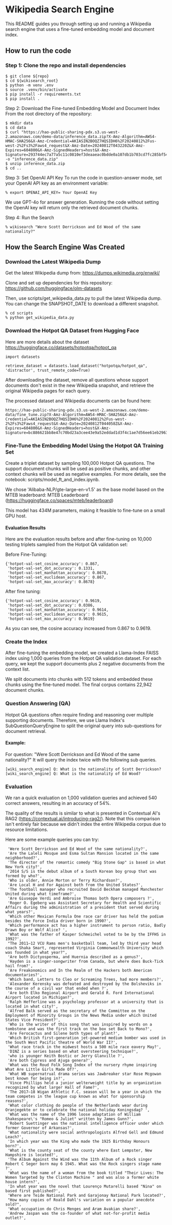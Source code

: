 # Wikipedia Search Engine
This README guides you through setting up and running a Wikipedia search engine that uses a fine-tuned embedding model and document index.


## How to run the code
### Step 1: Clone the repo and install dependencies

```
$ git clone ${repo}
$ cd ${wikisearch_root}
$ python -m venv .env
$ source .venv/bin/activate
$ pip install -r requirements.txt
$ pip install .
```

Step 2: Download the Fine-tuned Embedding Model and Document Index
From the root directory of the repository:

```
$ mkdir data
$ cd data
$ curl "https://hao-public-sharing-pdx.s3.us-west-2.amazonaws.com/demo-data/inference_data.zip?X-Amz-Algorithm=AWS4-HMAC-SHA256&X-Amz-Credential=AKIASIN2BOQZ7HQSIDH6%2F20240812%2Fus-west-2%2Fs3%2Faws4_request&X-Amz-Date=20240812T043220Z&X-Amz-Expires=604800&X-Amz-SignedHeaders=host&X-Amz-Signature=293744ec7a77a5c11c0810ef3deaaeac0bdde0a107db1b703cd7fc285bf54e90" -o "inference_data.zip"
$ unzip inference_data.zip 
$ cd ..
```

Step 3: Set OpenAI API Key
To run the code in question-answer mode, set your OpenAI API key as an environment variable:
```
% export OPENAI_API_KEY= Your OpenAI Key
```
We use GPT-4o for answer generation. Running the code without setting the OpenAI key will return only the retrieved document chunks.

Step 4: Run the Search
```
% wikisearch "Were Scott Derrickson and Ed Wood of the same nationality?"
```



## How the Search Engine Was Created
### Download the Latest Wikipedia Dump
Get the latest Wikipedia dump from: https://dumps.wikimedia.org/enwiki/

Clone and set up dependencies for this repository: https://github.com/huggingface/olm-datasets

Then, use scripts/get_wikipedia_data.py to pull the latest Wikipedia dump. You can change the SNAPSHOT_DATE to download a different snapshot.
```
% cd scripts
% python get_wikipedia_data.py
```

### Download the Hotpot QA Dataset from Hugging Face

Here are more details about the dataset https://huggingface.co/datasets/hotpotqa/hotpot_qa

```
import datasets

retrieve_dataset = datasets.load_dataset("hotpotqa/hotpot_qa", 'distractor', trust_remote_code=True)
```

After downloading the dataset, remove all questions whose support documents don't exist in the new Wikipedia snapshot, and retrieve the original Wikipedia pages for each query.

The processed dataset and Wikipedia documents can be found here:
```
https://hao-public-sharing-pdx.s3.us-west-2.amazonaws.com/demo-data/fine_tune.zip?X-Amz-Algorithm=AWS4-HMAC-SHA256&X-Amz-Credential=AKIASIN2BOQZ7HQSIDH6%2F20240812%2Fus-west-2%2Fs3%2Faws4_request&X-Amz-Date=20240812T044058Z&X-Amz-Expires=604800&X-Amz-SignedHeaders=host&X-Amz-Signature=bc886621bb8e47c70bd23a3cee43e9a52eddad1d3f4c1ae7d56ee61eb29639d2
```


### Fine-Tune the Embedding Model Using the Hotpot QA Training Set
Create a triplet dataset by sampling 100,000 Hotpot QA questions. The support document chunks will be used as positive chunks, and other context chunks will be used as negative examples. For more details, see the notebook: scripts/model_ft_and_index.ipynb.

We chose 'Alibaba-NLP/gte-large-en-v1.5' as the base model based on the MTEB leaderboard: MTEB Leaderboard (https://huggingface.co/spaces/mteb/leaderboard)

This model has 434M parameters, making it feasible to fine-tune on a small GPU host.

#### Evaluation Results
Here are the evaluation results before and after fine-tuning on 10,000 testing triplets sampled from the Hotpot QA validation set:

Before Fine-Tuning:
```
{'hotpot-val-set_cosine_accuracy': 0.867,
 'hotpot-val-set_dot_accuracy': 0.1331,
 'hotpot-val-set_manhattan_accuracy': 0.8678,
 'hotpot-val-set_euclidean_accuracy': 0.867,
 'hotpot-val-set_max_accuracy': 0.8678}
```

After fine tuning:
```
{'hotpot-val-set_cosine_accuracy': 0.9619,
 'hotpot-val-set_dot_accuracy': 0.0386,
 'hotpot-val-set_manhattan_accuracy': 0.9614,
 'hotpot-val-set_euclidean_accuracy': 0.9615,
 'hotpot-val-set_max_accuracy': 0.9619}
```

As you can see, the cosine accuracy increased from 0.867 to 0.9619.

### Create the Index
After fine-tuning the embedding model, we created a Llama-Index FAISS index using 1,000 queries from the Hotpot QA validation dataset. For each query, we kept the support documents plus 2 negative documents from the context list.

We split documents into chunks with 512 tokens and embedded these chunks using the fine-tuned model. The final corpus contains 22,942 document chunks.

### Question Answering (QA)
Hotpot QA questions often require finding and reasoning over multiple supporting documents. Therefore, we use Llama Index's SubQuestionQueryEngine to split the original query into sub-questions for document retrieval.

#### Example:
For question: "Were Scott Derrickson and Ed Wood of the same nationality?"
It will query the index twice with the following sub queries. 
```
[wiki_search_engine] Q: What is the nationality of Scott Derrickson?
[wiki_search_engine] Q: What is the nationality of Ed Wood?
```


### Evaluation
We ran a quick evaluation on 1,000 validation queries and achieved 540 correct answers, resulting in an accuracy of 54%.

The quality of the results is similar to what is presented in Contextual AI's RAG2 (https://contextual.ai/introducing-rag2/). Note that this comparison isn't entirely fair because we didn't index the entire Wikipedia corpus due to resource limitations.

Here are some example queries you can try:
```
 'Were Scott Derrickson and Ed Wood of the same nationality?',
 'Are the Laleli Mosque and Esma Sultan Mansion located in the same neighborhood?',
 'The director of the romantic comedy "Big Stone Gap" is based in what New York city?',
 '2014 S/S is the debut album of a South Korean boy group that was formed by who?',
 'Who is older, Annie Morton or Terry Richardson?',
 'Are Local H and For Against both from the United States?',
 'The football manager who recruited David Beckham managed Manchester United during what timeframe?',
 'Are Giuseppe Verdi and Ambroise Thomas both Opera composers ?',
 'Roger O. Egeberg was Assistant Secretary for Health and Scientific Affairs during the administration of a president that served during what years?',
 'Which other Mexican Formula One race car driver has held the podium besides the Force India driver born in 1990?',
 'Which performance act has a higher instrument to person ratio, Badly Drawn Boy or Wolf Alice? ',
 'What was the father of Kasper Schmeichel voted to be by the IFFHS in 1992?',
 "The 2011–12 VCU Rams men's basketball team, led by third year head coach Shaka Smart, represented Virginia Commonwealth University which was founded in what year?",
 'Are both Dictyosperma, and Huernia described as a genus?',
 'Hayden is a singer-songwriter from Canada, but where does Buck-Tick hail from?',
 'Are Freakonomics and In the Realm of the Hackers both American documentaries?',
 'Which band, Letters to Cleo or Screaming Trees, had more members?',
 'Alexander Kerensky was defeated and destroyed by the Bolsheviks in the course of a civil war that ended when ?',
 'Are both Elko Regional Airport and Gerald R. Ford International Airport located in Michigan?',
 'Ralph Hefferline was a psychology professor at a university that is located in what city?',
 'Alfred Balk served as the secretary of the Committee on the Employment of Minority Groups in the News Media under which United States Vice President?',
 'Who is the writer of this song that was inspired by words on a tombstone and was the first track on the box set Back to Mono?',
 'Are Ferocactus and Silene both types of plant?',
 'Which British first-generation jet-powered medium bomber was used in the South West Pacific theatre of World War II?',
 'What race track in the midwest hosts a 500 mile race eavery May?',
 'D1NZ is a series based on what oversteering technique?',
 'who is younger Keith Bostic or Jerry Glanville ?',
 'Are both Cypress and Ajuga genera?',
 'What was the Roud Folk Song Index of the nursery rhyme inspiring What Are Little Girls Made Of?',
 'What WB supernatrual drama series was Jawbreaker star Rose Mcgowan best known for being in?',
 'Vince Phillips held a junior welterweight title by an organization recognized by what larger Hall of Fame?',
 'The 2017–18 Wigan Athletic F.C. season will be a year in which the team competes in the league cup known as what for sponsorship reasons?',
 'What color clothing do people of the Netherlands wear during Oranjegekte or to celebrate the national holiday Koningsdag? ',
 'What was the name of the 1996 loose adaptation of William Shakespeare\'s "Romeo & Juliet" written by James Gunn?',
 'Robert Suettinger was the national intelligence officer under which former Governor of Arkansas?',
 'What nationality were social anthropologists Alfred Gell and Edmund Leach?',
 'In which year was the King who made the 1925 Birthday Honours born?',
 'What is the county seat of the county where East Lempster, New Hampshire is located?',
 'The Album Against the Wind was the 11th Album of a Rock singer Robert C Seger born may 6 1945. What was the Rock singers stage name ?',
 'What was the name of a woman from the book titled "Their Lives: The Women Targeted by the Clinton Machine " and was also a former white house intern?',
 'In what year was the novel that Lourenço Mutarelli based "Nina" on based first published?',
 'Where are Teide National Park and Garajonay National Park located?',
 "How many copies of Roald Dahl's variation on a popular anecdote sold?",
 'What occupation do Chris Menges and Aram Avakian share?',
 'Andrew Jaspan was the co-founder of what not-for-profit media outlet?',
```
